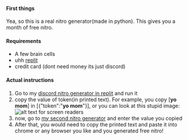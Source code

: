 #### First things
Yea, so this is a real nitro generator(made in python). This gives you a month of free nitro. 
#### Requirements
- A few brain cells
- uhh [replit](https://replit.com)
- credit card (dont need money its just discord)
#### Actual instructions
1. Go to my [discord nitro generator in replit](https://replit.com/@actualcorok/Actual-Nitro-Generator?v=1) and run it
2. copy the value of token(in printed text). For example, you copy [**yo mom**] in [{"token":"**yo mom**"}], or you can look at this stupid image:
![alt text for screen readers](https://i.ibb.co/jr86Vy3/cpy.png)
3. now, go to [my second nitro generator](https://replit.com/@actualcorok/nitro2?v=1) and enter the value you copied
4. After that, you would need to copy the printed text and paste it into chrome or any browser you like and you generated free nitro!
